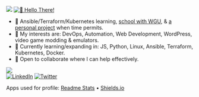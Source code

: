 ![](https://github-readme-stats.vercel.app/api?username=jedington&layout=compact&count_private=true&show_icons=true&hide=issues&hide_title=true&theme=react)
[![👋 Hello There!](https://cdn.discordapp.com/attachments/363603833680560139/878781125395378237/hello-there.gif?raw=true)](https://www.youtube.com/watch?v=rEq1Z0bjdwc)

- 🔭 Ansible/Terraform/Kubernetes learning, [school with WGU](https://partners.wgu.edu/Pages/BSCC.aspx), & [a personal project](https://github.com/jedington/Canvas-Your-Goals) when time permits.
- :cookie: My interests are: DevOps, Automation, Web Development, WordPress, video game modding & emulators.
- 🌱 Currently learning/expanding in: JS, Python, Linux, Ansible, Terraform, Kubernetes, Docker.
- :sunrise: Open to collaborate where I can help effectively.

![](https://github-readme-stats.vercel.app/api/top-langs/?username=jedington&layout=compact&hide=matlab&langs_count=10&theme=react)
<br/>
[![LinkedIn][linkedin-shield]][linkedin-url]
[![Twitter][twitter-shield]][twitter-url]

[linkedin-shield]: https://img.shields.io/badge/-LinkedIn-black.svg?style=for-the-badge&logo=linkedin&colorB=333
[linkedin-url]: https://www.linkedin.com/in/julian-edington
[twitter-shield]: https://img.shields.io/twitter/follow/ArcanicVoid?style=for-the-badge&logo=twitter&colorB=333
[twitter-url]: https://twitter.com/ArcanicVoid
Apps used for profile: [Readme Stats](https://github-readme-stats.vercel.app) • [Shields.io](https://shields.io)
